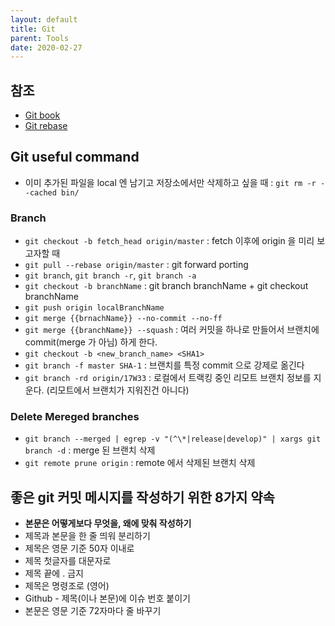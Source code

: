 ```yaml
---
layout: default
title: Git
parent: Tools
date: 2020-02-27
---
```


## 참조

- [Git book](https://git-scm.com/book/ko/v2)
- [Git rebase](http://dogfeet.github.io/articles/2012/git-merge-rebase.html)

## Git useful command

- 이미 추가된 파일을 local 엔 남기고 저장소에서만 삭제하고 싶을 때 : `git rm -r --cached bin/`

### Branch

- `git checkout -b fetch_head origin/master` : fetch 이후에 origin 을 미리 보고자할 때
- `git pull --rebase origin/master` : git forward porting
- `git branch`, `git branch -r`, `git branch -a`
- `git checkout -b branchName` : git branch branchName + git checkout branchName
- `git push origin localBranchName`
- `git merge {{brnachName}} --no-commit --no-ff`
- `git merge {{branchName}} --squash` : 여러 커밋을 하나로 만들어서 브랜치에 commit(merge 가 아님) 하게 한다.
- `git checkout -b <new_branch_name> <SHA1>`
- `git branch -f master SHA-1` : 브랜치를 특정 commit 으로 강제로 옮긴다
- `git branch -rd origin/17W33` : 로컬에서 트랙킹 중인 리모트 브랜치 정보를 지운다. (리모트에서 브랜치가 지워진건 아니다)

### Delete Mereged branches

- `git branch --merged | egrep -v "(^\*|release|develop)" | xargs git branch -d` : merge 된 브랜치 삭제
- `git remote prune origin` : remote 에서 삭제된 브랜치 삭제

## 좋은 git 커밋 메시지를 작성하기 위한 8가지 약속

- **본문은 어떻게보다 무엇을, 왜에 맞춰 작성하기**
- 제목과 본문을 한 줄 띄워 분리하기
- 제목은 영문 기준 50자 이내로
- 제목 첫글자를 대문자로
- 제목 끝에 . 금지
- 제목은 명령조로 (영어)
- Github - 제목(이나 본문)에 이슈 번호 붙이기
- 본문은 영문 기준 72자마다 줄 바꾸기
